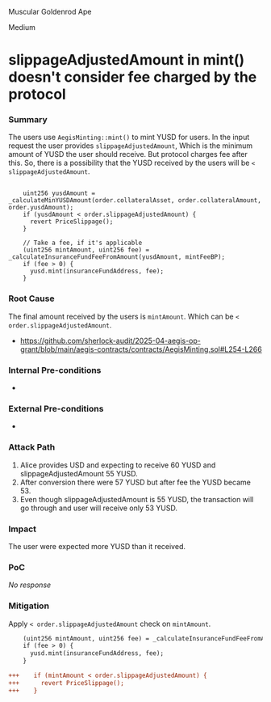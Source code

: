 Muscular Goldenrod Ape

Medium

# slippageAdjustedAmount in mint() doesn't consider fee charged by the protocol

### Summary

The users use `AegisMinting::mint()` to mint YUSD for users. In the input request the user provides `slippageAdjustedAmount`, Which is the minimum amount of YUSD the user should receive. But protocol charges fee after this. So, there is a possibility that the YUSD received by the users will be `< slippageAdjustedAmount`.

```solidity

    uint256 yusdAmount = _calculateMinYUSDAmount(order.collateralAsset, order.collateralAmount, order.yusdAmount);
    if (yusdAmount < order.slippageAdjustedAmount) {
      revert PriceSlippage();
    }

    // Take a fee, if it's applicable
    (uint256 mintAmount, uint256 fee) = _calculateInsuranceFundFeeFromAmount(yusdAmount, mintFeeBP);
    if (fee > 0) {
      yusd.mint(insuranceFundAddress, fee);
    }
```

### Root Cause

The final amount received by the users is `mintAmount`. Which can be `< order.slippageAdjustedAmount`.

- https://github.com/sherlock-audit/2025-04-aegis-op-grant/blob/main/aegis-contracts/contracts/AegisMinting.sol#L254-L266

### Internal Pre-conditions

-

### External Pre-conditions

-

### Attack Path

1. Alice provides USD and expecting to receive 60 YUSD and slippageAdjustedAmount 55 YUSD.
2. After conversion there were 57 YUSD but after fee the YUSD became 53.
3. Even though slippageAdjustedAmount is 55 YUSD, the transaction will go through and user will receive only 53 YUSD.

### Impact

The user were expected more YUSD than it received. 

### PoC

_No response_

### Mitigation

Apply `< order.slippageAdjustedAmount` check on `mintAmount`.

```diff
    (uint256 mintAmount, uint256 fee) = _calculateInsuranceFundFeeFromAmount(yusdAmount, mintFeeBP);
    if (fee > 0) {
      yusd.mint(insuranceFundAddress, fee);
    }

+++    if (mintAmount < order.slippageAdjustedAmount) {
+++      revert PriceSlippage();
+++    }

```